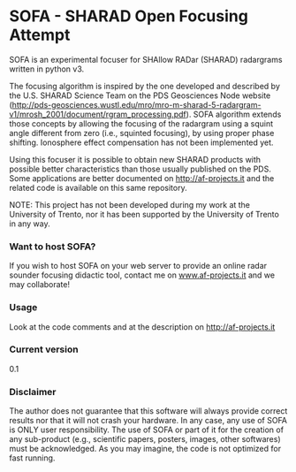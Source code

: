 # SOFA - SHARAD Open Focusing Attempt

SOFA is an experimental focuser for SHAllow RADar (SHARAD) radargrams written in python v3.

The focusing algorithm is inspired by the one developed and described by the U.S. SHARAD Science Team on the PDS Geosciences Node website (http://pds-geosciences.wustl.edu/mro/mro-m-sharad-5-radargram-v1/mrosh_2001/document/rgram_processing.pdf). SOFA algorithm extends those concepts by allowing the focusing of the radargram using a squint angle different from zero (i.e., squinted focusing), by using proper phase shifting. Ionosphere effect compensation has not been implemented yet.

Using this focuser it is possible to obtain new SHARAD products with possible better characteristics than those usually published on the PDS. Some applications are better documented on http://af-projects.it and the related code is available on this same repository.

NOTE: This project has not been developed during my work at the University of Trento, nor it has been supported by the University of Trento in any way.

### Want to host SOFA?

If you wish to host SOFA on your web server to provide an online radar sounder focusing didactic tool, contact me on www.af-projects.it and we may collaborate!

### Usage

Look at the code comments and at the description on http://af-projects.it
  

### Current version
0.1

### Disclaimer

The author does not guarantee that this software will always provide correct results nor that it will not crash your hardware. In any case, any use of SOFA is ONLY user responsibility. The use of SOFA or part of it for the creation of any sub-product (e.g., scientific papers, posters, images, other softwares) must be acknowledged.
As you may imagine, the code is not optimized for fast running.
